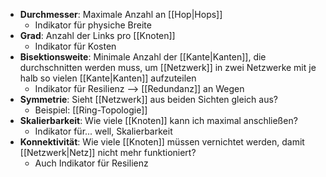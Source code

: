 - **Durchmesser**: Maximale Anzahl an [[Hop|Hops]]
	- Indikator für physiche Breite
- **Grad**: Anzahl der Links pro [[Knoten]]
	- Indikator für Kosten
- **Bisektionsweite**: Minimale Anzahl der [[Kante|Kanten]], die durchschnitten werden muss, um [[Netzwerk]] in zwei Netzwerke mit je halb so vielen [[Kante|Kanten]] aufzuteilen
	- Indikator für Resilienz --> [[Redundanz]] an Wegen
- **Symmetrie**: Sieht [[Netzwerk]] aus beiden Sichten gleich aus?
	- Beispiel: [[Ring-Topologie]]
- **Skalierbarkeit**: Wie viele [[Knoten]] kann ich maximal anschließen?
	- Indikator für... well, Skalierbarkeit
- **Konnektivität**: Wie viele [[Knoten]] müssen vernichtet werden, damit [[Netzwerk|Netz]] nicht mehr funktioniert?
	- Auch Indikator für Resilienz